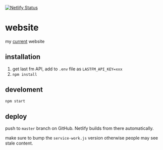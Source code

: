 [![Netlify Status](https://api.netlify.com/api/v1/badges/cca05489-b5e5-453a-8c2d-01149b1d7f6f/deploy-status)](https://app.netlify.com/sites/zaccolley/deploys)

# website

my [current](https://zac.land) website

## installation

1. get last fm API, add to `.env` file as `LASTFM_API_KEY=xxx`
2. `npm install`

## develoment

```bash
npm start
```

## deploy

push to `master` branch on GitHub. Netlify builds from there automatically.

make sure to bump the `service-work.js` version otherwise people may see stale content.
